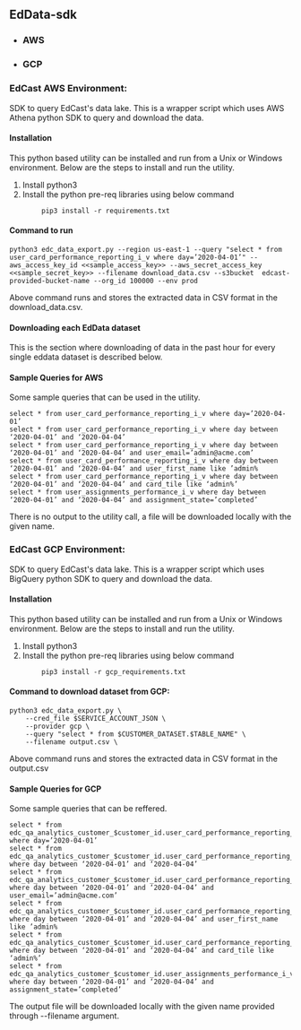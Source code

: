 ## EdData-sdk

- ### AWS
- ### GCP

### EdCast AWS Environment: 
SDK to query EdCast's data lake. This is a wrapper script which uses AWS Athena python SDK to query and download the data.


#### Installation
This python based utility can be installed and run from a Unix or Windows environment. Below are the steps to install and run the utility.

1. Install python3
2. Install the python pre-req libraries using below command

````
        pip3 install -r requirements.txt
````
#### Command to run
````
python3 edc_data_export.py --region us-east-1 --query "select * from user_card_performance_reporting_i_v where day=’2020-04-01’" --aws_access_key_id <<sample_access_key>> --aws_secret_access_key <<sample_secret_key>> --filename download_data.csv --s3bucket  edcast-provided-bucket-name --org_id 100000 --env prod
````
Above command runs and stores the extracted data in CSV format in the download_data.csv.



#### Downloading each EdData dataset
This is the section where downloading of data in the past hour for every single eddata dataset is described below.

#### Sample Queries for AWS
Some sample queries that can be used in the utility.

````
select * from user_card_performance_reporting_i_v where day=’2020-04-01’
select * from user_card_performance_reporting_i_v where day between ‘2020-04-01’ and ‘2020-04-04’
select * from user_card_performance_reporting_i_v where day between ‘2020-04-01’ and ‘2020-04-04’ and user_email=’admin@acme.com’
select * from user_card_performance_reporting_i_v where day between ‘2020-04-01’ and ‘2020-04-04’ and user_first_name like ’admin%
select * from user_card_performance_reporting_i_v where day between ‘2020-04-01’ and ‘2020-04-04’ and card_tile like ‘admin%’
select * from user_assignments_performance_i_v where day between ‘2020-04-01’ and ‘2020-04-04’ and assignment_state=’completed’
````
There is no output to the utility call, a file will be downloaded locally with the given name.


### EdCast GCP Environment:

SDK to query EdCast's data lake. This is a wrapper script which uses BigQuery python SDK to query and download the data.

#### Installation
This python based utility can be installed and run from a Unix or Windows environment. Below are the steps to install and run the utility.

1. Install python3
2. Install the python pre-req libraries using below command

````
        pip3 install -r gcp_requirements.txt
````
#### Command to download dataset from GCP: 
````
python3 edc_data_export.py \
    --cred_file $SERVICE_ACCOUNT_JSON \
    --provider gcp \
    --query "select * from $CUSTOMER_DATASET.$TABLE_NAME" \
    --filename output.csv \
````
Above command runs and stores the extracted data in CSV format in the output.csv


#### Sample Queries for GCP
Some sample queries that can be reffered.

````
select * from edc_qa_analytics_customer_$customer_id.user_card_performance_reporting_i_v where day=’2020-04-01’
select * from edc_qa_analytics_customer_$customer_id.user_card_performance_reporting_i_v where day between ‘2020-04-01’ and ‘2020-04-04’
select * from edc_qa_analytics_customer_$customer_id.user_card_performance_reporting_i_v where day between ‘2020-04-01’ and ‘2020-04-04’ and user_email=’admin@acme.com’
select * from edc_qa_analytics_customer_$customer_id.user_card_performance_reporting_i_v where day between ‘2020-04-01’ and ‘2020-04-04’ and user_first_name like ’admin%
select * from edc_qa_analytics_customer_$customer_id.user_card_performance_reporting_i_v where day between ‘2020-04-01’ and ‘2020-04-04’ and card_tile like ‘admin%’
select * from edc_qa_analytics_customer_$customer_id.user_assignments_performance_i_v where day between ‘2020-04-01’ and ‘2020-04-04’ and assignment_state=’completed’
````
The output file will be downloaded locally with the given name provided through --filename argument.